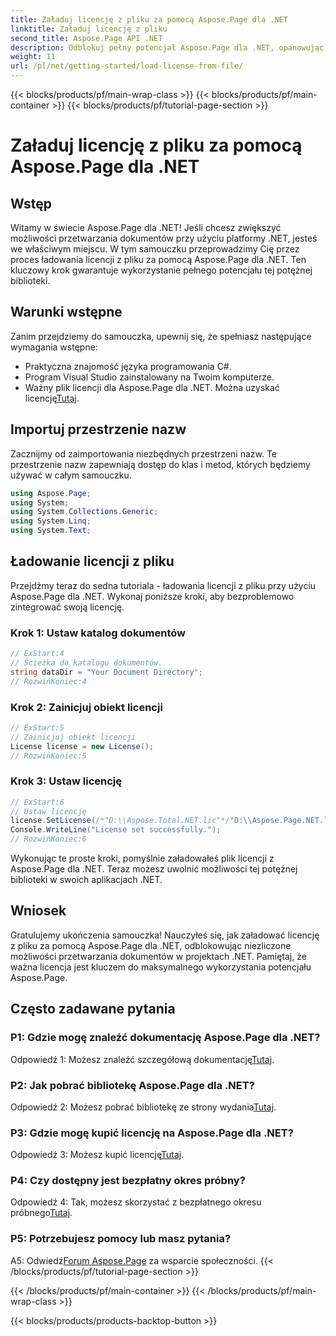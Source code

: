```yaml
---
title: Załaduj licencję z pliku za pomocą Aspose.Page dla .NET
linktitle: Załaduj licencję z pliku
second_title: Aspose.Page API .NET
description: Odblokuj pełny potencjał Aspose.Page dla .NET, opanowując sztukę ładowania licencji z plików. Zwiększ możliwości płynnego przetwarzania dokumentów.
weight: 11
url: /pl/net/getting-started/load-license-from-file/
---
```


{{< blocks/products/pf/main-wrap-class >}}
{{< blocks/products/pf/main-container >}}
{{< blocks/products/pf/tutorial-page-section >}}

# Załaduj licencję z pliku za pomocą Aspose.Page dla .NET

## Wstęp

Witamy w świecie Aspose.Page dla .NET! Jeśli chcesz zwiększyć możliwości przetwarzania dokumentów przy użyciu platformy .NET, jesteś we właściwym miejscu. W tym samouczku przeprowadzimy Cię przez proces ładowania licencji z pliku za pomocą Aspose.Page dla .NET. Ten kluczowy krok gwarantuje wykorzystanie pełnego potencjału tej potężnej biblioteki.

## Warunki wstępne

Zanim przejdziemy do samouczka, upewnij się, że spełniasz następujące wymagania wstępne:

- Praktyczna znajomość języka programowania C#.
- Program Visual Studio zainstalowany na Twoim komputerze.
-  Ważny plik licencji dla Aspose.Page dla .NET. Można uzyskać licencję[Tutaj](https://purchase.aspose.com/buy).

## Importuj przestrzenie nazw

Zacznijmy od zaimportowania niezbędnych przestrzeni nazw. Te przestrzenie nazw zapewniają dostęp do klas i metod, których będziemy używać w całym samouczku.

```csharp
using Aspose.Page;
using System;
using System.Collections.Generic;
using System.Linq;
using System.Text;
```

## Ładowanie licencji z pliku

Przejdźmy teraz do sedna tutoriala - ładowania licencji z pliku przy użyciu Aspose.Page dla .NET. Wykonaj poniższe kroki, aby bezproblemowo zintegrować swoją licencję.

### Krok 1: Ustaw katalog dokumentów

```csharp
// ExStart:4
// Ścieżka do katalogu dokumentów.
string dataDir = "Your Document Directory";
// RozwińKoniec:4
```

### Krok 2: Zainicjuj obiekt licencji

```csharp
// ExStart:5
// Zainicjuj obiekt licencji
License license = new License();
// RozwińKoniec:5
```

### Krok 3: Ustaw licencję

```csharp
// ExStart:6
// Ustaw licencję
license.SetLicense(/*"D:\\Aspose.Total.NET.lic"*/"D:\\Aspose.Page.NET.lic");
Console.WriteLine("License set successfully.");
// RozwińKoniec:6
```

Wykonując te proste kroki, pomyślnie załadowałeś plik licencji z Aspose.Page dla .NET. Teraz możesz uwolnić możliwości tej potężnej biblioteki w swoich aplikacjach .NET.

## Wniosek

Gratulujemy ukończenia samouczka! Nauczyłeś się, jak załadować licencję z pliku za pomocą Aspose.Page dla .NET, odblokowując niezliczone możliwości przetwarzania dokumentów w projektach .NET. Pamiętaj, że ważna licencja jest kluczem do maksymalnego wykorzystania potencjału Aspose.Page.


## Często zadawane pytania

### P1: Gdzie mogę znaleźć dokumentację Aspose.Page dla .NET?

 Odpowiedź 1: Możesz znaleźć szczegółową dokumentację[Tutaj](https://reference.aspose.com/page/net/).

### P2: Jak pobrać bibliotekę Aspose.Page dla .NET?

 Odpowiedź 2: Możesz pobrać bibliotekę ze strony wydania[Tutaj](https://releases.aspose.com/page/net/).

### P3: Gdzie mogę kupić licencję na Aspose.Page dla .NET?

 Odpowiedź 3: Możesz kupić licencję[Tutaj](https://purchase.aspose.com/buy).

### P4: Czy dostępny jest bezpłatny okres próbny?

 Odpowiedź 4: Tak, możesz skorzystać z bezpłatnego okresu próbnego[Tutaj](https://releases.aspose.com/).

### P5: Potrzebujesz pomocy lub masz pytania? 

 A5: Odwiedź[Forum Aspose.Page](https://forum.aspose.com/c/page/39) za wsparcie społeczności.
{{< /blocks/products/pf/tutorial-page-section >}}

{{< /blocks/products/pf/main-container >}}
{{< /blocks/products/pf/main-wrap-class >}}

{{< blocks/products/products-backtop-button >}}

